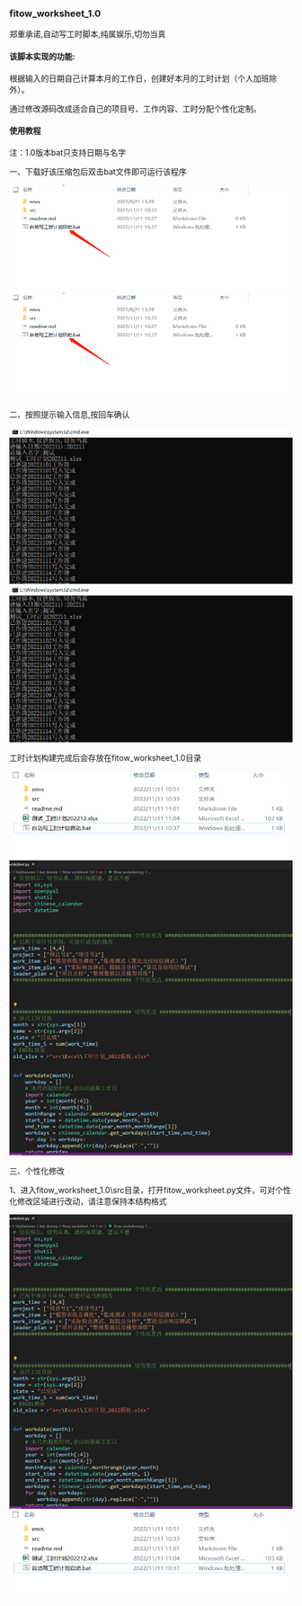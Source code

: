 ### fitow_worksheet_1.0

郑重承诺,自动写工时脚本,纯属娱乐,切勿当真

#### 该脚本实现的功能:

根据输入的日期自己计算本月的工作日，创建好本月的工时计划（个人加班除外）。

通过修改源码改成适合自己的项目号、工作内容、工时分配个性化定制。

#### 使用教程

注：1.0版本bat只支持日期与名字

一、下载好该压缩包后双击bat文件即可运行该程序

![1668135053962](envs\img\1668135053962.png)
![image](https://github.com/Skyblueeeee/bat_develop/blob/main/fitow_worksheet_1.0/envs/img/1668135053962.png)

二、按照提示输入信息,按回车确认

![1668135343397](envs\img\1668135343397.png)
![image](https://github.com/Skyblueeeee/bat_develop/blob/main/fitow_worksheet_1.0/envs/img/1668135343397.png)

工时计划构建完成后会存放在fitow_worksheet_1.0目录

![1668135856244](envs\img\1668135856244.png)
![image](https://github.com/Skyblueeeee/bat_develop/blob/main/fitow_worksheet_1.0/envs/img/1668135624313.png)

三、个性化修改

1、进入fitow_worksheet_1.0\src目录，打开fitow_worksheet.py文件，可对个性化修改区域进行改动，请注意保持本结构格式

![1668135624313](envs\img\1668135624313.png)
![image](https://github.com/Skyblueeeee/bat_develop/blob/main/fitow_worksheet_1.0/envs/img/1668135856244.png)

